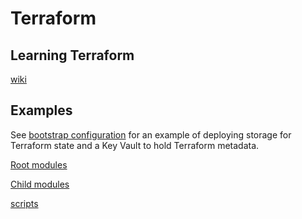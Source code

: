 # Terraform

## Learning Terraform

[wiki](https://github.com/heathen1878/Terraform/wiki)

## Examples

See [bootstrap configuration](https://github.com/heathen1878/Terraform/blob/main/bootstrap_configuration/readme.md) for an example of deploying storage for Terraform state and a Key Vault to hold Terraform metadata.

[Root modules](https://github.com/heathen1878/Terraform/tree/main/root_modules/readme.md)

[Child modules](https://github.com/heathen1878/Terraform/tree/main/modules/readme.md)

[scripts](https://github.com/heathen1878/Terraform/blob/main/scripts/readme.md)
